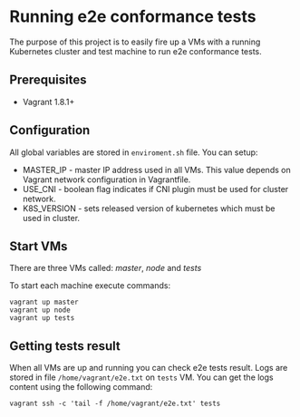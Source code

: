 # Running e2e conformance tests

The purpose of this project is to easily fire up a VMs with a running Kubernetes cluster
and test machine to run e2e conformance tests.

## Prerequisites

- Vagrant 1.8.1+

## Configuration

All global variables are stored in `enviroment.sh` file.
You can setup:
 - MASTER_IP - master IP address used in all VMs. This value depends on Vagrant network configuration in Vagrantfile.
 - USE_CNI - boolean flag indicates if CNI plugin must be used for cluster network.
 - K8S_VERSION - sets released version of kubernetes which must be used in cluster.

## Start VMs

There are three VMs called: *master*, *node* and *tests*

To start each machine execute commands:

```
vagrant up master
vagrant up node
vagrant up tests
```

## Getting tests result

When all VMs are up and running you can check e2e tests result. Logs are stored in file
`/home/vagrant/e2e.txt` on `tests` VM. You can get the logs content using the following command:

```
vagrant ssh -c 'tail -f /home/vagrant/e2e.txt' tests
```
